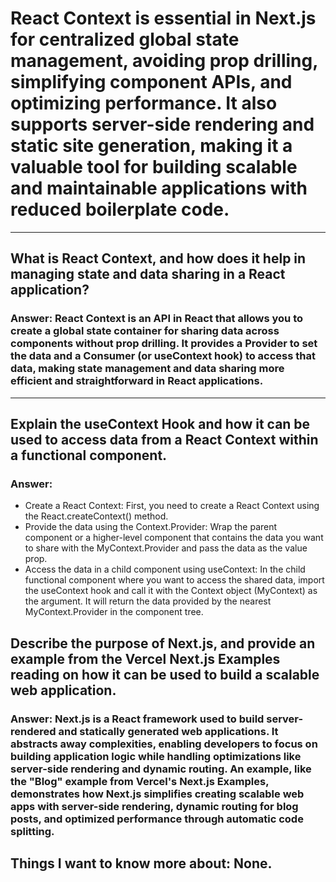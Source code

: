 # React Context is essential in Next.js for centralized global state management, avoiding prop drilling, simplifying component APIs, and optimizing performance. It also supports server-side rendering and static site generation, making it a valuable tool for building scalable and maintainable applications with reduced boilerplate code.

---

## What is React Context, and how does it help in managing state and data sharing in a React application?

### Answer: React Context is an API in React that allows you to create a global state container for sharing data across components without prop drilling. It provides a Provider to set the data and a Consumer (or useContext hook) to access that data, making state management and data sharing more efficient and straightforward in React applications.

---

## Explain the useContext Hook and how it can be used to access data from a React Context within a functional component.

### Answer: 
- Create a React Context: First, you need to create a React Context using the React.createContext() method. 
- Provide the data using the Context.Provider: Wrap the parent component or a higher-level component that contains the data you want to share with the MyContext.Provider and pass the data as the value prop.
- Access the data in a child component using useContext: In the child functional component where you want to access the shared data, import the useContext hook and call it with the Context object (MyContext) as the argument. It will return the data provided by the nearest MyContext.Provider in the component tree.

## Describe the purpose of Next.js, and provide an example from the Vercel Next.js Examples reading on how it can be used to build a scalable web application.

### Answer: Next.js is a React framework used to build server-rendered and statically generated web applications. It abstracts away complexities, enabling developers to focus on building application logic while handling optimizations like server-side rendering and dynamic routing. An example, like the "Blog" example from Vercel's Next.js Examples, demonstrates how Next.js simplifies creating scalable web apps with server-side rendering, dynamic routing for blog posts, and optimized performance through automatic code splitting.

## Things I want to know more about: None.